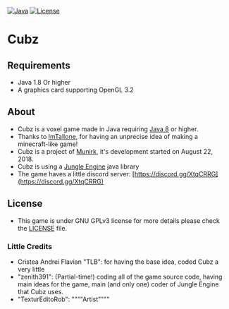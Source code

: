 [![Java](https://img.shields.io/badge/language-java-orange.svg?style=flat
)](https://java.com)
[![License](https://img.shields.io/badge/license-gpl3-blue.svg?style=flat
)](https://github.com/MunirkSoft/Cubz/blob/master/LICENSE)

# Cubz

## Requirements
- Java 1.8 Or higher
- A graphics card supporting OpenGL 3.2

## About
- Cubz is a voxel game made in Java requiring [Java 8](https://www.java.com/en/download/) or higher.
- Thanks to [ImTallone](https://github.com/CristeaAndreiFlavian), for having an unprecise idea of making a minecraft-like game!
- Cubz is a project of [Munirk](https://github.com/MunirkSoft), it's development started on August 22, 2018.
- Cubz is using a [Jungle Engine](https://github.com/zenith391/Jungle-Engine) java library
- The game haves a little discord server: [https://discord.gg/XtqCRRG](https://discord.gg/XtqCRRG)

## License

- This game is under GNU GPLv3 license for more details please check the [LICENSE](https://github.com/MunirkSoft/Cubz/blob/master/LICENSE) file.

### Little Credits

- Cristea Andrei Flavian "TLB": for having the base idea, coded Cubz a very little
- "zenith391": (Partial-time!) coding all of the game source code, having main ideas for the game, main (and only one) coder of Jungle Engine that Cubz uses.
- "TexturEditoRob": """"Artist""""

